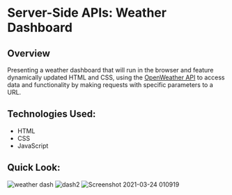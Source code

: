 # Server-Side APIs: Weather Dashboard

## Overview
Presenting a weather dashboard that will run in the browser and feature dynamically updated HTML and CSS, using the [OpenWeather API](https://openweathermap.org/api) to access data and functionality by making requests with specific parameters to a URL.

## Technologies Used:
* HTML
* CSS
* JavaScript

## Quick Look:
![weather dash](https://user-images.githubusercontent.com/73044038/112264378-cbccf500-8c3e-11eb-992d-f4c3dd35e949.png)
![dash2](https://user-images.githubusercontent.com/73044038/112264382-cd96b880-8c3e-11eb-8a4c-efa75f11ad23.png)
![Screenshot 2021-03-24 010919](https://user-images.githubusercontent.com/73044038/112264385-cec7e580-8c3e-11eb-81e7-381254a37448.png)


